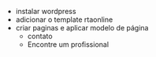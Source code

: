 - instalar wordpress
- adicionar o template rtaonline
- criar paginas e aplicar modelo de página
    - contato
    - Encontre um profissional